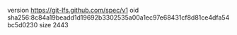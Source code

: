 version https://git-lfs.github.com/spec/v1
oid sha256:8c84a19beadd1d19692b3302535a00a1ec97e68431cf8d81ce4dfa54bc5d0230
size 2443
